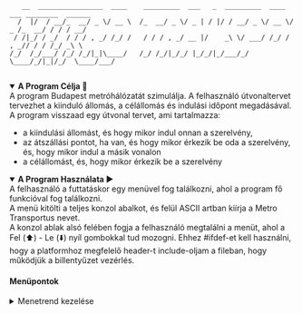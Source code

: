 ```
   __  ________________  ____    _________  ___   _  _________  ____  ___ ________  ______
  /  |/  / __/_  __/ _ \/ __ \  /_  __/ _ \/ _ | / |/ / __/ _ \/ __ \/ _ /_  __/ / / / __/
 / /|_/ / _/  / / / , _/ /_/ /   / / / , _/ __ |/    _\ \/ ___/ /_/ / , _// / / /_/ _\ \  
/_/  /_/___/ /_/ /_/|_|\____/   /_/ /_/|_/_/ |_/_/|_/___/_/   \____/_/|_|/_/  \____/___/  
                                                                                          
```

<details open>
  <summary><strong>A Program Célja 🏁</strong></summary>
A program Budapest metróhálózatát szimulálja. A felhasználó útvonaltervet tervezhet a kiinduló állomás, a célállomás és indulási időpont megadásával. A program visszaad egy útvonal tervet, ami tartalmazza:

* a kiindulási állomást, és hogy mikor indul onnan a szerelvény,
* az átszállási pontot, ha van, és hogy mikor érkezik be oda a szerelvény, és, hogy mikor indul a másik vonalon
* a célállomást, és, hogy mikor érkezik be a szerelvény

</details>

<details open>
  <summary><strong>A Program Használata ▶️</strong></summary>
A felhasználó a futtatáskor egy menüvel fog találkozni, ahol a program fő funkcióval fog találkozni. <br>
A menü kitölti a teljes konzol abalkot, és felül ASCII artban kiírja a Metro Transportus nevet.<br>
A konzol ablak alsó felében fogja a felhasználó megtalálni a menüt, ahol a Fel (⬆️) - Le (⬇️) nyíl gombokkal tud mozogni. Ehhez #ifdef-et kell használni, hogy a platformhoz megfelelő header-t include-oljam a fileban, hogy működjük a billentyűzet vezérlés. <br>

#### Menüpontok

<details>
<summary>Menetrend kezelése</summary>
Ez a menüpont egy sub-menübe visz, ahol két menü jelenhet meg, attól függően, hogy létezik-e a <code>menetrend.txt</code> file. <br>
<li>
    Ha nem létezik, akkor egy <code>Menetrend generálása</code> és egy <code><- Vissza</code> gombbal találkozik a felhasználó. <br>
    A <code>Menetrend generálása</code> gomb legenerálj a menetrendet, a későbbi pontban kifejtett formátumban, a <code>megallok.txt</code> file-ban található megállók felhasználásával. Ennek a file-nak a formátumát is későbbi pontban fejtem ki. <br>
    A <code><- Vissza</code> gomb visszaviszi a felhasználót a főmenübe

</li>
<li>
    Ha létezik, akkor egy <code>Menetrend újragenerálása</code>, egy <code>Menetrend törlése</code> és egy <code><- Vissza</code> gombbal találkozik a felhasználó. <br>
    A <code>Menetrend újragenerálása</code> gomb újra lefuttatja az előző pontban funkciót. <br>
    A <code>Menetrend törlése</code> gomb törli a <code>Menetrend.txt</code> file-t és frissíti a megjelenített opciókat az elöbbi pontban kifejtettekre. <br>
    A <code><- Vissza</code> gomb visszaviszi a felhasználót a főmenübe
</li>

</details>
</details>
